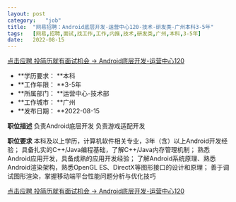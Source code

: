 ```yaml
---
layout:	post
category:	"job"
title:	"网易招聘：Android底层开发-运营中心120-技术-研发类-广州本科3-5年"
tags:	[网易,招聘,面试,找工作,工作,内推,技术,研发类,广州,本科,3-5年]
date:	2022-08-15
---
```


[点击应聘 投简历就有面试机会 -> Android底层开发-运营中心120](http://mobile.bole.netease.com/bole/boleDetail?id=41786&employeeId=346f03c3cda5f04c&key=all)



- **学历要求： **本科
- **工作年限： **3-5年
- **所属部门： **运营中心-技术部
- **工作城市： **广州
- **发布日期： **2022-08-15



**职位描述**
负责Android底层开发
负责游戏适配开发






**职位要求**
本科及以上学历，计算机软件相关专业，3年（含）以上Android开发经验；
具备扎实的C++/Java编程基础，了解C++/Java内存管理机制；
熟悉Android应用开发，具备成熟的应用开发经验；
了解Android系统原理、熟悉Android渲染架构，熟悉OpenGL ES、DirectX等图形接口的设计和原理；
善于调试图形渲染，掌握移动端平台性能问题分析与优化技巧



[点击应聘 投简历就有面试机会 -> Android底层开发-运营中心120](http://mobile.bole.netease.com/bole/boleDetail?id=41786&employeeId=346f03c3cda5f04c&key=all)